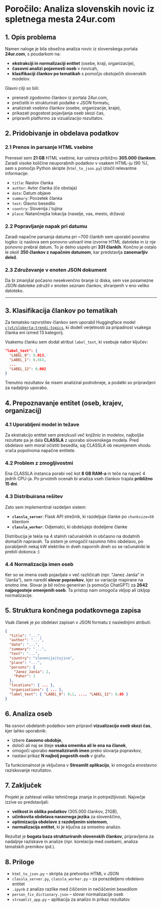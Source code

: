# Poročilo: Analiza slovenskih novic iz spletnega mesta 24ur.com

## 1. Opis problema

Namen naloge je bila obsežna analiza novic iz slovenskega portala **24ur.com**, s poudarkom na:
- **ekstrakciji in normalizaciji entitet** (osebe, kraji, organizacije),
- **časovni analizi pojavnosti oseb** v novicah,
- **klasifikaciji člankov po tematikah** s pomočjo obstoječih slovenskih modelov.

Glavni cilji so bili:
- prenesti zgodovino člankov iz portala 24ur.com,
- prečistiti in strukturirati podatke v JSON formatu,
- analizirati vsebino člankov (osebe, organizacije, kraje),
- prikazati pogostost pojavljanja oseb skozi čas,
- pripraviti platformo za vizualizacijo rezultatov.

## 2. Pridobivanje in obdelava podatkov

### 2.1 Prenos in parsanje HTML vsebine

Prenesel sem **21 GB** HTML vsebine, kar ustreza približno **305.000 člankom**. Zaradi visoke količine neuporabnih podatkov v vsakem HTML-ju (90 %), sem s pomočjo Python skripte (`html_to_json.py`) izločil relevantne informacije:

- `title`: Naslov članka  
- `author`: Avtor članka (če obstaja)  
- `date`: Datum objave  
- `summary`: Povzetek članka  
- `text`: Glavno besedilo  
- `country`: Slovenija / tujina  
- `place`: Natančnejša lokacija (naselje, vas, mesto, država)

### 2.2 Popravljanje napak pri datumu

Zaradi napačne parsanja datuma pri ~700 člankih sem uporabil povratno logiko: iz naslova sem ponovno ustvaril ime izvorne HTML datoteke in iz nje ponovno prebral datum. To je delno uspelo pri **331 člankih**. Končno je ostalo le okoli **350 člankov z napačnim datumom**, kar predstavlja **zanemarljiv delež**.

### 2.3 Združevanje v enoten JSON dokument

Da bi zmanjšal počasno nesekvenčno branje iz diska, sem vse posamezne JSON datoteke združil v enoten seznam člankov, shranjenih v eno veliko datoteko.

---

## 3. Klasifikacija člankov po tematikah

Za tematsko razvrstitev člankov sem uporabil Huggingface model [`cjvt/sloberta-trendi-topics`](https://huggingface.co/cjvt/sloberta-trendi-topics), ki dodeli verjetnosti za pripadnost vsakega članka eni izmed 13 kategorij.

Vsakemu članku sem dodal atribut `label_text`, ki vsebuje nabor ključev:

```json
"label_text": {
  "LABEL_0": 0.013,
  "LABEL_1": 0.563,
  ...
  "LABEL_12": 0.002
}
```

Trenutno rezultatov še nisem analiziral podrobneje, a podatki so pripravljeni za nadaljnjo uporabo.

## 4. Prepoznavanje entitet (oseb, krajev, organizacij)

### 4.1 Uporabljeni model in težave

Za ekstrakcijo entitet sem preizkusil več knjižnic in modelov, najboljše rezultate pa je dala **CLASSLA** z uporabo slovenskega modela. Pred obdelavo sem moral očistiti besedila, saj CLASSLA ob neurejenem vhodu vrača popolnoma napačne entitete.

### 4.2 Problem z zmogljivostmi

Ena CLASSLA instanca porabi več kot **8 GB RAM-a** in teče na največ 4 jedrih CPU-ja. Po prvotnih ocenah bi analiza vseh člankov trajala **približno 15 dni**.

### 4.3 Distribuirana rešitev

Zato sem implementiral razdeljen sistem:
- **`classla_server`**: Flask API strežnik, ki razdeljuje članke po `chunksize=50` klientom
- **`classla_worker`**: Odjemalci, ki obdelujejo dodeljene članke

Distribucija je tekla na 4 stalnih računalnikih in občasno na dodatnih domačih napravah. Ta sistem je omogočil razumno hitro obdelavo, po porabljenih nekaj kW elektrike in dveh napornih dneh so se računalniki le prebili dokonca :)

### 4.4 Normalizacija imen oseb

Ker so se imena oseb pojavljala v več različicah (npr. “Janez Janša” in “Janša”), sem naredil **slovar popravkov**, kjer so variacije mapirane na enotno ime. Slovar je bil ročno generiran (s pomočjo ChatGPT) za **2642 najpogosteje omenjenih oseb**. Ta pristop nam omogoča vkljop ali izkljop normalizacije.

## 5. Struktura končnega podatkovnega zapisa

Vsak članek je po obdelavi zapisan v JSON formatu z naslednjimi atributi:

```json
{
  "title": "...",
  "author": "...",
  "date": "...",
  "summary": "...",
  "text": "...",
  "country": "slovenija|tujina",
  "place": "...",
  "persons": {
    "Janez Janša": 2,
    "Pahor": 1
  },
  "locations": { ... },
  "organizations": { ... },
  "label_text": { "LABEL_0": 0.1, ..., "LABEL_12": 0.05 }
}
```
## 6. Analiza oseb

Na osnovi obdelanih podatkov sem pripravil **vizualizacijo oseb skozi čas**, kjer lahko uporabnik:

- izbere **časovno obdobje**,
- določi ali naj se šteje **vsaka omemba ali le ena na članek**,
- omogoči uporabo **normaliziranih imen** preko slovarja popravkov,
- nastavi prikaz **N najbolj pogostih oseb** v grafu.

Ta funkcionalnost je vključena v **Streamlit aplikacijo**, ki omogoča enostavno raziskovanje rezultatov.

## 7. Zaključek

Projekt je zahteval veliko tehničnega znanja in potrpežljivosti. Največje izzive so predstavljali:
- **velikost in oblika podatkov** (305.000 člankov, 21GB),
- **učinkovita obdelava naravnega jezika** za slovenščino,
- **optimizacija obdelave z razdeljenim sistemom**,
- **normalizacija entitet**, ki je ključna za smiselno analizo.

Rezultat je **bogata baza strukturiranih slovenskih člankov**, pripravljena za nadaljnje raziskave in analize (npr. korelacija med osebami, analiza tematskih premikov ipd.).

## 8. Priloge

- `html_to_json.py` – skripta za pretvorbo HTML v JSON
- `classla_server.py`, `classla_worker.py` – za porazdeljeno obdelavo entitet
- `.ipynb` z analizo razlike med čiščenim in nečiščenim besedilom
- `person_fix_dictionary.json` – slovar normalizacije oseb
- `streamlit_app.py` – aplikacija za analizo in prikaz rezultatov
```
